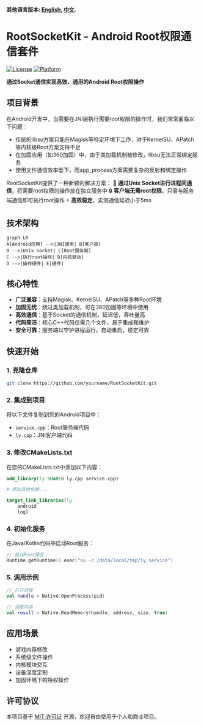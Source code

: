 **其他语言版本: [English](README.md), [中文](README_zh.md).**
# RootSocketKit - Android Root权限通信套件

[![License](https://img.shields.io/badge/license-MIT-blue.svg)](LICENSE)
[![Platform](https://img.shields.io/badge/Platform-Android-green.svg)](https://www.android.com)

**通过Socket通信实现高效、通用的Android Root权限操作**

## 项目背景

在Android开发中，当需要在JNI层执行需要root权限的操作时，我们常常面临以下问题：
- 传统的libsu方案只能在Magisk等特定环境下工作，对于KernelSU、APatch等内核级Root方案支持不足
- 在加固应用（如360加固）中，由于类加载机制被修改，libsu无法正常绑定服务
- 使用文件通信效率低下，而app_process方案需要复杂的反射和绑定操作

RootSocketKit提供了一种新颖的解决方案：
🚀 **通过Unix Socket进行进程间通信**，将需要root权限的操作放在独立服务中
🔒 **客户端无需root权限**，只需与服务端通信即可执行root操作
⚡ **高效稳定**，实测通信延迟小于5ms

## 技术架构

```mermaid
graph LR
A[Android应用] -->|JNI调用| B[客户端]
B -->|Unix Socket| C[Root服务端]
C -->|执行root操作| D[内核驱动]
D -->|操作硬件| E[硬件]
```

## 核心特性

- **广泛兼容**：支持Magisk、KernelSU、APatch等多种Root环境
- **加固无忧**：绕过类加载机制，可在360加固等环境中使用
- **高效通信**：基于Socket的通信机制，延迟低，吞吐量高
- **代码简洁**：核心C++代码仅需几个文件，易于集成和维护
- **安全可靠**：服务端以守护进程运行，自动重启，稳定可靠

## 快速开始

### 1. 克隆仓库
```bash
git clone https://github.com/yourname/RootSocketKit.git
```

### 2. 集成到项目
将以下文件复制到您的Android项目中：
- `service.cpp`：Root服务端代码
- `ly.cpp`：JNI客户端代码

### 3. 修改CMakeLists.txt
在您的CMakeLists.txt中添加以下内容：
```cmake
add_library(ly SHARED ly.cpp service.cpp)

# 添加其他依赖...

target_link_libraries(ly
    android
    log)
```

### 4. 初始化服务
在Java/Kotlin代码中启动Root服务：
```kotlin
// 启动Root服务
Runtime.getRuntime().exec("su -c /data/local/tmp/ly_service")
```

### 5. 调用示例
```kotlin
// 打开进程
val handle = Native.OpenProcess(pid)

// 读取内存
val result = Native.ReadMemory(handle, address, size, true)
```

## 应用场景

- 游戏内存修改
- 系统级文件操作
- 内核模块交互
- 设备深度定制
- 加固环境下的特权操作

## 许可协议

本项目基于 [MIT 许可证](LICENSE) 开源，欢迎自由使用于个人和商业项目。
